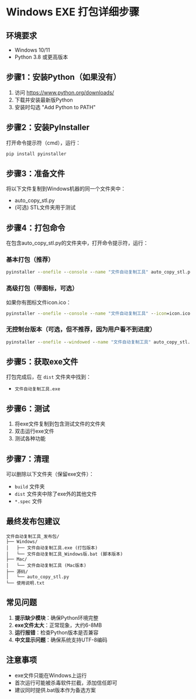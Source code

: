 # Windows EXE 打包详细步骤

## 环境要求
- Windows 10/11
- Python 3.8 或更高版本

## 步骤1：安装Python（如果没有）
1. 访问 https://www.python.org/downloads/
2. 下载并安装最新版Python
3. 安装时勾选 "Add Python to PATH"

## 步骤2：安装PyInstaller
打开命令提示符（cmd），运行：
```cmd
pip install pyinstaller
```

## 步骤3：准备文件
将以下文件复制到Windows机器的同一个文件夹中：
- auto_copy_stl.py
- (可选) STL文件夹用于测试

## 步骤4：打包命令
在包含auto_copy_stl.py的文件夹中，打开命令提示符，运行：

### 基本打包（推荐）
```cmd
pyinstaller --onefile --console --name "文件自动复制工具" auto_copy_stl.py
```

### 高级打包（带图标，可选）
如果你有图标文件icon.ico：
```cmd
pyinstaller --onefile --console --name "文件自动复制工具" --icon=icon.ico auto_copy_stl.py
```

### 无控制台版本（可选，但不推荐，因为用户看不到进度）
```cmd
pyinstaller --onefile --windowed --name "文件自动复制工具" auto_copy_stl.py
```

## 步骤5：获取exe文件
打包完成后，在 `dist` 文件夹中找到：
- `文件自动复制工具.exe`

## 步骤6：测试
1. 将exe文件复制到包含测试文件的文件夹
2. 双击运行exe文件
3. 测试各种功能

## 步骤7：清理
可以删除以下文件夹（保留exe文件）：
- `build` 文件夹
- `dist` 文件夹中除了exe外的其他文件
- `*.spec` 文件

## 最终发布包建议
```
文件自动复制工具_发布包/
├── Windows/
│   ├── 文件自动复制工具.exe (打包版本)
│   └── 文件自动复制工具_Windows版.bat (脚本版本)
├── Mac/
│   └── 文件自动复制工具 (Mac版本)
├── 源码/
│   └── auto_copy_stl.py
└── 使用说明.txt
```

## 常见问题
1. **提示缺少模块**：确保Python环境完整
2. **exe文件太大**：正常现象，大约6-8MB
3. **运行报错**：检查Python版本是否兼容
4. **中文显示问题**：确保系统支持UTF-8编码

## 注意事项
- exe文件只能在Windows上运行
- 首次运行可能被杀毒软件拦截，添加信任即可
- 建议同时提供.bat版本作为备选方案